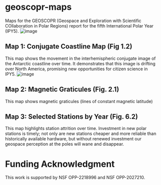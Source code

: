 # geoscopr-maps
Maps for the GEOSCOPR (Geospace and Exploration with Scientific COllaboration in Polar Regions) report for the fifth International Polar Year (IPY5).
![image](https://github.com/user-attachments/assets/f060807b-ef8c-4dc9-963e-0e6f6e1d9141)


## Map 1: Conjugate Coastline Map (Fig 1.2)
This map shows the movement in the interhemispheric conjugate image of the Antarctic coastline over time. It demonstrates that this image is drifting over North America, promising new opportunities for citizen science in IPY5.
![image](https://github.com/user-attachments/assets/767f666e-d674-464f-b0c2-b0d6900853e7)

## Map 2: Magnetic Graticules (Fig. 2.1)
This map shows magnetic graticules (lines of constant magnetic latitude) 

## Map 3: Selected Stations by Year (Fig. 6.2)
This map highlights station attrition over time. Investment in new polar stations is timely; not only are new stations cheaper and more reliable than historically available hardware, but without renewed investment our geospace perception at the poles will wane and disappear. 

# Funding Acknowledgment
This work is supported by NSF OPP-2218996 and NSF OPP-2027210.

